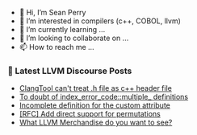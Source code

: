 - 👋 Hi, I’m Sean Perry
- 👀 I’m interested in compilers (c++, COBOL, llvm)
- 🌱 I’m currently learning ...
- 💞️ I’m looking to collaborate on ...
- 📫 How to reach me ...

<!---
s66perry/s66perry is a ✨ special ✨ repository because its `README.md` (this file) appears on your GitHub profile.
You can click the Preview link to take a look at your changes.
--->
### 📕 Latest LLVM Discourse Posts

<!-- DISCOURSE-LLVM:START -->
- [ClangTool can&#39;t treat .h file as c++ header file](https://discourse.llvm.org/t/clangtool-cant-treat-h-file-as-c-header-file/63936#post_2)
- [To doubt of index_error_code::multiple_ definitions](https://discourse.llvm.org/t/to-doubt-of-index-error-code-multiple-definitions/63949#post_1)
- [Incomplete definition for the custom attribute](https://discourse.llvm.org/t/incomplete-definition-for-the-custom-attribute/63921#post_5)
- [[RFC] Add direct support for permutations](https://discourse.llvm.org/t/rfc-add-direct-support-for-permutations/63946#post_1)
- [What LLVM Merchandise do you want to see?](https://discourse.llvm.org/t/what-llvm-merchandise-do-you-want-to-see/63799#post_2)
<!-- DISCOURSE-LLVM:END -->
